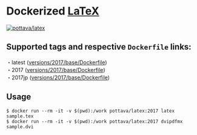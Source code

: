 # Dockerized [LaTeX](https://www.latex-project.org/)

[![pottava/latex](http://dockeri.co/image/pottava/latex)](https://hub.docker.com/r/pottava/latex/)

## Supported tags and respective `Dockerfile` links:

・latest ([versions/2017/base/Dockerfile](https://github.com/pottava/docker-latex/blob/master/versions/2017/base/Dockerfile))  
・2017 ([versions/2017/base/Dockerfile](https://github.com/pottava/docker-latex/blob/master/versions/2017/base/Dockerfile))  
・2017jp ([versions/2017/base/Dockerfile](https://github.com/pottava/docker-latex/blob/master/versions/2017/jp/Dockerfile))  

## Usage

```
$ docker run --rm -it -v $(pwd):/work pottava/latex:2017 latex sample.tex
$ docker run --rm -it -v $(pwd):/work pottava/latex:2017 dvipdfmx sample.dvi
```
